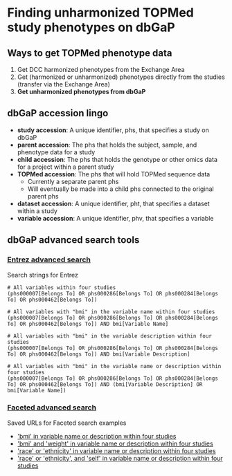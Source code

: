# Finding unharmonized TOPMed study phenotypes on dbGaP

## Ways to get TOPMed phenotype data
1. Get DCC harmonized phenotypes from the Exchange Area
2. Get (harmonized or unharmonized) phenotypes directly from the studies (transfer via the Exchange Area)
3. **Get unharmonized phenotypes from dbGaP**

## dbGaP accession lingo
* **study accession**: A unique identifier, phs, that specifies a study on dbGaP
* **parent accession**: The phs that holds the subject, sample, and phenotype data for a study
* **child accession**: The phs that holds the genotype or other omics data for a project within a parent study
* **TOPMed accession**: The phs that will hold TOPMed sequence data
    * Currently a separate parent phs
    * Will eventually be made into a child phs connected to the original parent phs
* **dataset accession**: A unique identifier, pht, that specifies a dataset within a study
* **variable accession**: A unique identifier, phv, that specifies a variable

## dbGaP advanced search tools

### [Entrez advanced search](https://www.ncbi.nlm.nih.gov/gap/advanced)

Search strings for Entrez

```
# All variables within four studies
(phs000007[Belongs To] OR phs000286[Belongs To] OR phs000284[Belongs To] OR phs000462[Belongs To])

# All variables with "bmi" in the variable name within four studies
(phs000007[Belongs To] OR phs000286[Belongs To] OR phs000284[Belongs To] OR phs000462[Belongs To]) AND bmi[Variable Name]

# All variables with "bmi" in the variable description within four studies
(phs000007[Belongs To] OR phs000286[Belongs To] OR phs000284[Belongs To] OR phs000462[Belongs To]) AND bmi[Variable Description]

# All variables with "bmi" in the variable name or description within four studies
(phs000007[Belongs To] OR phs000286[Belongs To] OR phs000284[Belongs To] OR phs000462[Belongs To]) AND (bmi[Variable Description] OR bmi[Variable Name])
```

### [Faceted advanced search](https://www.ncbi.nlm.nih.gov/projects/gapsolr/facets.html)

Saved URLs for Faceted search examples

* ['bmi' in variable name or description within four studies](https://www.ncbi.nlm.nih.gov/projects/gapsolr/facets.html?TERM=bmi&COND=%7B%22study_name_accession_combo%22:%5B%22Framingham%20Cohort%20%20(phs000007.v29.p10)%22,%22Jackson%20Heart%20Study%20(JHS)%20Cohort%20%20(phs000286.v5.p1)%22,%22NHLBI%20Cleveland%20Family%20Study%20(CFS)%20Candidate%20Gene%20Association%20Resource%20%20%20%20(CARe)%20%20(phs000284.v1.p1)%22,%22T2D-GENES%20Project%202:%20San%20Antonio%20Mexican%20American%20Family%20Studies%20%20%20%20(SAMAFS),%20Substudy%202:%20Whole%20genome%20sequencing%20in%20pedigrees%20%20(phs000462.v2.p1)%22%5D%7D)
* ['bmi' and 'weight' in variable name or description within four studies](https://www.ncbi.nlm.nih.gov/projects/gapsolr/facets.html?TERM=weight%20AND%20bmi&COND=%7B%22study_name_accession_combo%22:%5B%22Framingham%20Cohort%20%20(phs000007.v29.p10)%22,%22Jackson%20Heart%20Study%20(JHS)%20Cohort%20%20(phs000286.v5.p1)%22,%22NHLBI%20Cleveland%20Family%20Study%20(CFS)%20Candidate%20Gene%20Association%20Resource%20%20%20%20(CARe)%20%20(phs000284.v1.p1)%22,%22T2D-GENES%20Project%202:%20San%20Antonio%20Mexican%20American%20Family%20Studies%20%20%20%20(SAMAFS),%20Substudy%202:%20Whole%20genome%20sequencing%20in%20pedigrees%20%20(phs000462.v2.p1)%22%5D%7D)
* ['race' or 'ethnicity' in variable name or description within four studies](https://www.ncbi.nlm.nih.gov/projects/gapsolr/facets.html?TERM=race%20OR%20ethnicity&COND=%7B%22study_name_accession_combo%22:%5B%22Framingham%20Cohort%20%20(phs000007.v29.p10)%22,%22Jackson%20Heart%20Study%20(JHS)%20Cohort%20%20(phs000286.v5.p1)%22,%22NHLBI%20Cleveland%20Family%20Study%20(CFS)%20Candidate%20Gene%20Association%20Resource%20%20%20%20(CARe)%20%20(phs000284.v1.p1)%22,%22T2D-GENES%20Project%202:%20San%20Antonio%20Mexican%20American%20Family%20Studies%20%20%20%20(SAMAFS),%20Substudy%202:%20Whole%20genome%20sequencing%20in%20pedigrees%20%20(phs000462.v2.p1)%22%5D%7D)
* ['race' or 'ethnicity', and 'self' in variable name or description within four studies](https://www.ncbi.nlm.nih.gov/projects/gapsolr/facets.html?TERM=(race%20OR%20ethnicity)%20AND%20self&COND=%7B%22study_name_accession_combo%22:%5B%22Framingham%20Cohort%20%20(phs000007.v29.p10)%22,%22Jackson%20Heart%20Study%20(JHS)%20Cohort%20%20(phs000286.v5.p1)%22,%22NHLBI%20Cleveland%20Family%20Study%20(CFS)%20Candidate%20Gene%20Association%20Resource%20%20%20%20(CARe)%20%20(phs000284.v1.p1)%22,%22T2D-GENES%20Project%202:%20San%20Antonio%20Mexican%20American%20Family%20Studies%20%20%20%20(SAMAFS),%20Substudy%202:%20Whole%20genome%20sequencing%20in%20pedigrees%20%20(phs000462.v2.p1)%22%5D%7D)
